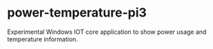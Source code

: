 # power-temperature-pi3
Experimental Windows IOT core application to show power usage and temperature information.
